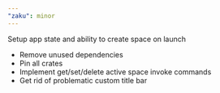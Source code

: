 ```yaml
---
"zaku": minor
---
```


Setup app state and ability to create space on launch

-   Remove unused dependencies
-   Pin all crates
-   Implement get/set/delete active space invoke commands
-   Get rid of problematic custom title bar
